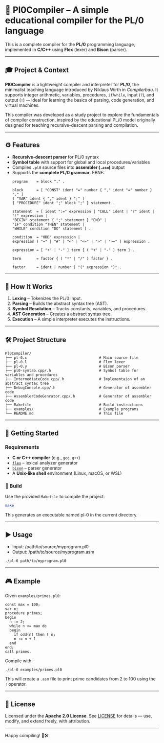 # 🧩 Pl0Compiler – A simple educational compiler for the PL/0 language


This is a complete compiler for the **PL/0** programming language, implemented in **C/C++** using **Flex** (lexer) and **Bison** (parser).  

---

## 🎓 Project & Context

**Pl0Compiler** is a lightweight compiler and interpreter for **PL/0**, the minimalist teaching language introduced by Niklaus Wirth in *Compilerbau*.
It supports integer arithmetic, variables, procedures, `if`/`while`, input (`?`), and output (`!`) — ideal for learning the basics of parsing, code generation, and virtual machines.

This compiler was developed as a study project to explore the fundamentals of compiler construction, inspired by the educational PL/0 model originally designed for teaching recursive-descent parsing and compilation.

---

## ⚙️ Features

- **Recursive-descent parser** for PL/0 syntax
- **Symbol table** with support for global and local procedures/variables
- Compiles `.pl0` source files into **assembler (`.asm`)** output
- Supports the **complete PL/0 grammar**. EBNF:
    ```
    program    = block "." .
    
    block      = [ "CONST" ident "=" number { "," ident "=" number } ";" ]
    [ "VAR" ident { "," ident } ";" ]
    { "PROCEDURE" ident ";" block ";" } statement .
    
    statement  = [ ident ":=" expression | "CALL" ident | "?" ident | "!" expression |
    "BEGIN" statement { ";" statement } "END" |
    "IF" condition "THEN" statement |
    "WHILE" condition "DO" statement ] .
    
    condition  = "ODD" expression |
    expression ( "=" | "#" | "<" | "<=" | ">" | ">=" ) expression .
    
    expression = [ "+" | "-" ] term { ( "+" | "-" ) term } .
    
    term       = factor { ( "*" | "/" ) factor } .
    
    factor     = ident | number | "(" expression ")" .
    ```
---

## 🧠 How It Works

1. **Lexing** – Tokenizes the PL/0 input.
2. **Parsing** – Builds the abstract syntax tree (AST).
3. **Symbol Resolution** – Tracks constants, variables, and procedures.
4. **AST Generation** – Creates a abstract syntax tree.
5. **Execution** – A simple interpreter executes the instructions.

---

## 🛠️ Project Structure

```
Pl0Compiler/
├── pl-0.c                                 # Main source file
├── pl-0.l                                 # Flex lexer
├── pl-0.y                                 # Bison parser
├── pl0-symtab.cpp/.h                      # Symbol table for variables and procedures
├── IntermediateCode.cpp/.h                # Implementaion of an abstract syntax tree
├── DebugConsole.cpp/.h                    # Generator of assembler code
├── AssemblerCodeGenrator.cpp/.h           # Generator of assembler code
├── Makefile                               # Build instructions
├── examples/                              # Example programs
└── README.md                              # This file
```

---

## 🚀 Getting Started

### Requirements

- **C or C++ compiler** (e.g., `gcc`, `g++`)
- [`flex`](https://github.com/westes/flex) – lexical analyzer generator
- [`bison`](https://www.gnu.org/software/bison/) – parser generator
- A **Unix-like shell** environment (Linux, macOS, or WSL)

### 🔧 Build

Use the provided `Makefile` to compile the project:

```bash
make
```

This generates an executable named pl-0 in the current directory.

---

## ▶️ Usage

- Input: /path/to/source/myprogram.pl0
- Output: /path/to/source/myprogram.asm

```bash
./pl-0 path/to/myprogram.pl0
```


---

## 🎮 Example

Given `examples/primes.pl0`:

```pl0
const max = 100;
var n;
procedure primes;
begin
  n := 2;
  while n <= max do
  begin
    if odd(n) then ! n;
    n := n + 1
  end
end;
call primes.
```

Compile with:

```bash
./pl-0 examples/primes.pl0
```

This will create a `.asm` file to print prime candidates from 2 to 100 using the `!` operator.

---

## 📜 License

Licensed under the **Apache 2.0 License**.
See [LICENSE](LICENSE) for details — use, modify, and extend freely, with attribution.

---

Happy compiling! 🧠🛠️

